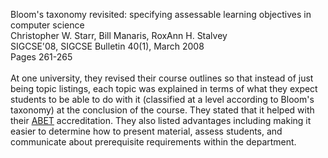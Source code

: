 Bloom's taxonomy revisited: specifying assessable learning objectives in computer science<br>
Christopher W. Starr, Bill Manaris, RoxAnn H. Stalvey<br>
SIGCSE'08, SIGCSE Bulletin 40(1), March 2008<br>
Pages 261-265<br>
<br>
At one university, they revised their course outlines so that instead of just being topic listings, each topic was explained in terms of what they expect students to be able to do with it (classified at a level according to Bloom's taxonomy) at the conclusion of the course.  They stated that it helped with their <a href='http://www.abet.org/Linked%20Documents-UPDATE/Criteria%20and%20PP/C001%2007-08%20CAC%20Criteria%208-8-07a.pdf'>ABET</a> accreditation.  They also listed advantages including making it easier to determine how to present material, assess students, and communicate about prerequisite requirements within the department.